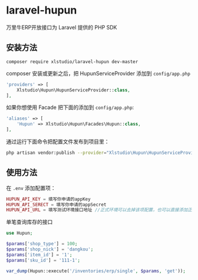# laravel-hupun
万里牛ERP开放接口为 Laravel 提供的 PHP SDK
## 安装方法
```shell
composer require xlstudio/laravel-hupun dev-master
```
composer 安装或更新之后，把 HupunServiceProvider 添加到 `config/app.php`
```php
'providers' => [
	Xlstudio\Hupun\HupunServiceProvider::class,
],
```
如果你想使用 Facade 把下面的添加到 `config/app.php`:
```php
'aliases' => [
	'Hupun' => Xlstudio\Hupun\Facades\Hupun::class,
],
```
通过运行下面命令把配置文件发布到项目里：
```bash
php artisan vendor:publish --provider="Xlstudio\Hupun\HupunServiceProvider"
```
## 使用方法
在 `.env` 添加配置项：
```php
HUPUN_API_KEY = 填写你申请的appKey
HUPUN_API_SERECT = 填写你申请的appSecret
HUPUN_API_URL = 填写测试环境接口地址 //正式环境可以去掉该项配置，也可以直接添加正式环境接口地址
```
单笔查询库存的接口
```php
use Hupun;

$params['shop_type'] = 100;
$params['shop_nick'] = 'dangkou';
$params['item_id'] = '1';
$params['sku_id'] = '111-1';

var_dump(Hupun::execute('/inventories/erp/single', $params, 'get'));
```
